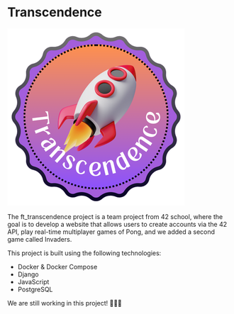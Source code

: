 # Transcendence

<p>
  <img src="https://github.com/damiandania/damiandania/blob/main/Pics/Transcendence.png"/>
</p>

The ft_transcendence project is a team project from 42 school, where the goal is to develop a website that allows users to create accounts via the 42 API, play real-time multiplayer games of Pong, and we added a second game called Invaders.

This project is built using the following technologies:

- Docker & Docker Compose
- Django
- JavaScript
- PostgreSQL

We are still working in this project! 👷🏻‍♂️
